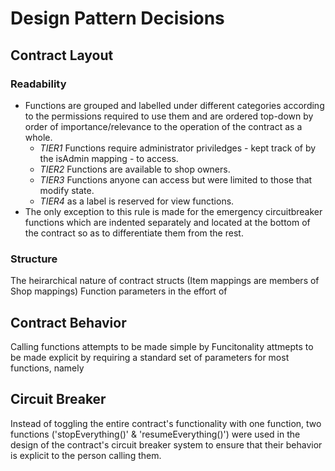 # Design Pattern Decisions


## Contract Layout

###  Readability

  - Functions are grouped and labelled under different categories according to the permissions required to use them and are ordered top-down by order of importance/relevance to the operation of the contract as a whole.
    - *TIER1* Functions require administrator priviledges - kept track of by the isAdmin mapping - to access.
    - *TIER2* Functions are available to shop owners.
    - *TIER3* Functions anyone can access but were limited to those that modify state.
    - *TIER4* as a label is reserved for view functions.
  - The only exception to this rule is made for the emergency circuitbreaker functions which are indented separately and located at the bottom of the contract so as to differentiate them from the rest. 
  
### Structure 

  The heirarchical nature of contract structs (Item mappings are members of Shop mappings)
  Function parameters  in the effort of 

## Contract Behavior

Calling functions attempts to be made simple by 
Funcitonality attmepts to be made explicit by requiring a standard set of parameters for most functions, namely 

## Circuit Breaker
  Instead of toggling the entire contract's functionality with one function, two functions ('stopEverything()' & 'resumeEverything()') were used in the design of the contract's circuit breaker system to ensure that their behavior is explicit to the person calling them.
